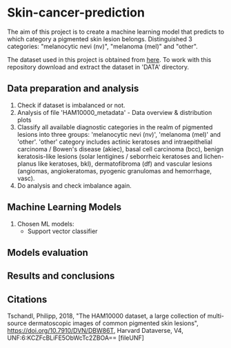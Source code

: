 # Skin-cancer-prediction 

The aim of this project is to create a machine learning model that predicts to which category a pigmented skin lesion belongs.
Distinguished 3 categories: "melanocytic nevi (nv)", "melanoma (mel)" and "other".

The dataset used in this project is obtained from [here](https://dataverse.harvard.edu/dataset.xhtml?persistentId=doi:10.7910/DVN/DBW86T).
To work with this repository download and extract the dataset in 'DATA' directory.

## Data preparation and analysis

1. Check if dataset is imbalanced or not.
2. Analysis of file 'HAM10000_metadata' - Data overview & distribution plots
3. Classify all available diagnostic categories in the realm of pigmented lesions into three groups: 'melanocytic nevi (nv)', 'melanoma (mel)' and 'other'.
'other' category includes  actinic keratoses and intraepithelial carcinoma / Bowen's disease (akiec), basal cell carcinoma (bcc), benign keratosis-like lesions (solar lentigines / seborrheic keratoses and lichen-planus like keratoses, bkl), dermatofibroma (df) and vascular lesions (angiomas, angiokeratomas, pyogenic granulomas and hemorrhage, vasc).
4. Do analysis and check imbalance again.

## Machine Learning Models

1. Chosen ML models:
    - Support vector classifier


## Models evaluation

## Results and conclusions

## Citations

Tschandl, Philipp, 2018, "The HAM10000 dataset, a large collection of multi-source dermatoscopic images of common pigmented skin lesions", https://doi.org/10.7910/DVN/DBW86T, Harvard Dataverse, V4, UNF:6:KCZFcBLiFE5ObWcTc2ZBOA== [fileUNF]



